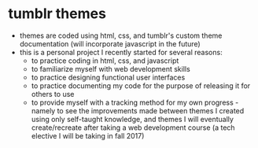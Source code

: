 # tumblr themes
- themes are coded using html, css, and tumblr's custom theme documentation (will incorporate javascript in the future)
- this is a personal project I recently started for several reasons:
  - to practice coding in html, css, and javascript
  - to familiarize myself with web development skills
  - to practice designing functional user interfaces
  - to practice documenting my code for the purpose of releasing it for others to use
  - to provide myself with a tracking method for my own progress - namely to see the improvements made between themes I created using only self-taught knowledge, and themes I will eventually create/recreate after taking a web development course (a tech elective I will be taking in fall 2017)
